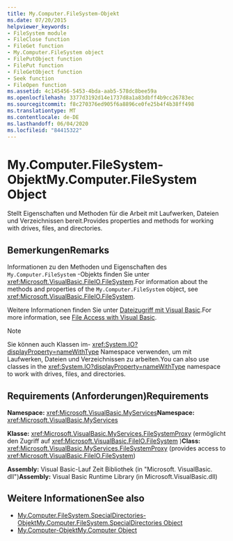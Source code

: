 ```yaml
---
title: My.Computer.FileSystem-Objekt
ms.date: 07/20/2015
helpviewer_keywords:
- FileSystem module
- FileClose function
- FileGet function
- My.Computer.FileSystem object
- FilePutObject function
- FilePut function
- FileGetObject function
- Seek function
- FileOpen function
ms.assetid: 4c145456-5453-4bda-aab5-578dc8bee59a
ms.openlocfilehash: 3377d3192d14e1737d8a1a83dbff4b9cc26783ec
ms.sourcegitcommit: f8c270376ed905f6a8896ce0fe25b4f4b38ff498
ms.translationtype: MT
ms.contentlocale: de-DE
ms.lasthandoff: 06/04/2020
ms.locfileid: "84415322"
---
```

# <a name="mycomputerfilesystem-object"></a><span data-ttu-id="ac07d-102">My.Computer.FileSystem-Objekt</span><span class="sxs-lookup"><span data-stu-id="ac07d-102">My.Computer.FileSystem Object</span></span>
<span data-ttu-id="ac07d-103">Stellt Eigenschaften und Methoden für die Arbeit mit Laufwerken, Dateien und Verzeichnissen bereit.</span><span class="sxs-lookup"><span data-stu-id="ac07d-103">Provides properties and methods for working with drives, files, and directories.</span></span>  
  
## <a name="remarks"></a><span data-ttu-id="ac07d-104">Bemerkungen</span><span class="sxs-lookup"><span data-stu-id="ac07d-104">Remarks</span></span>  
 <span data-ttu-id="ac07d-105">Informationen zu den Methoden und Eigenschaften des `My.Computer.FileSystem` -Objekts finden Sie unter <xref:Microsoft.VisualBasic.FileIO.FileSystem>.</span><span class="sxs-lookup"><span data-stu-id="ac07d-105">For information about the methods and properties of the `My.Computer.FileSystem` object, see <xref:Microsoft.VisualBasic.FileIO.FileSystem>.</span></span>  
  
 <span data-ttu-id="ac07d-106">Weitere Informationen finden Sie unter [Dateizugriff mit Visual Basic](../../developing-apps/programming/drives-directories-files/file-access.md).</span><span class="sxs-lookup"><span data-stu-id="ac07d-106">For more information, see [File Access with Visual Basic](../../developing-apps/programming/drives-directories-files/file-access.md).</span></span>  
  
> [!NOTE]
> <span data-ttu-id="ac07d-107">Sie können auch Klassen im- <xref:System.IO?displayProperty=nameWithType> Namespace verwenden, um mit Laufwerken, Dateien und Verzeichnissen zu arbeiten.</span><span class="sxs-lookup"><span data-stu-id="ac07d-107">You can also use classes in the <xref:System.IO?displayProperty=nameWithType> namespace to work with drives, files, and directories.</span></span>  
  
## <a name="requirements"></a><span data-ttu-id="ac07d-108">Requirements (Anforderungen)</span><span class="sxs-lookup"><span data-stu-id="ac07d-108">Requirements</span></span>  
 <span data-ttu-id="ac07d-109">**Namespace:** <xref:Microsoft.VisualBasic.MyServices></span><span class="sxs-lookup"><span data-stu-id="ac07d-109">**Namespace:** <xref:Microsoft.VisualBasic.MyServices></span></span>  
  
 <span data-ttu-id="ac07d-110">**Klasse:** <xref:Microsoft.VisualBasic.MyServices.FileSystemProxy> (ermöglicht den Zugriff auf <xref:Microsoft.VisualBasic.FileIO.FileSystem> )</span><span class="sxs-lookup"><span data-stu-id="ac07d-110">**Class:** <xref:Microsoft.VisualBasic.MyServices.FileSystemProxy> (provides access to <xref:Microsoft.VisualBasic.FileIO.FileSystem>)</span></span>  
  
 <span data-ttu-id="ac07d-111">**Assembly:** Visual Basic-Lauf Zeit Bibliothek (in "Microsoft. VisualBasic. dll")</span><span class="sxs-lookup"><span data-stu-id="ac07d-111">**Assembly:** Visual Basic Runtime Library (in Microsoft.VisualBasic.dll)</span></span>  
  
## <a name="see-also"></a><span data-ttu-id="ac07d-112">Weitere Informationen</span><span class="sxs-lookup"><span data-stu-id="ac07d-112">See also</span></span>

- [<span data-ttu-id="ac07d-113">My.Computer.FileSystem.SpecialDirectories-Objekt</span><span class="sxs-lookup"><span data-stu-id="ac07d-113">My.Computer.FileSystem.SpecialDirectories Object</span></span>](my-computer-filesystem-specialdirectories-object.md)
- [<span data-ttu-id="ac07d-114">My.Computer-Objekt</span><span class="sxs-lookup"><span data-stu-id="ac07d-114">My.Computer Object</span></span>](my-computer-object.md)

